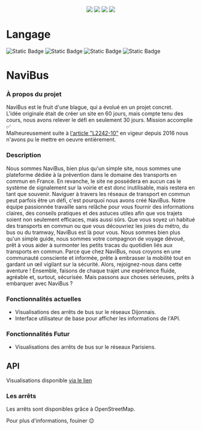 <div align="center">
  <a href="#"><img src="https://img.shields.io/github/followers/papillonlut?label=Followers&style=flat&link=%23"/></a>
  <a href="https://www.buymeacoffee.com/papillonlut"><img src="https://img.shields.io/badge/%E3%85%A4-Buy_Me_Coffee-yellow?logo=buymeacoffee&link=https%3A%2F%2Fwww.buymeacoffee.com%2Fpapillonlut"/></a>
  <a href="#"><img src="https://img.shields.io/github/stars/papillonlut/NaviBus?style=flat&label=%E2%AD%90%20Stars&color=yellow&link=%23"/></a>
  <a href="#"><img src="https://img.shields.io/badge/Made_with-%F0%9F%92%96-black?labelColor=%23ff007f&link=%23"/></a>
</div>

# Langage
<div align="left">
  <img alt="Static Badge" src="https://img.shields.io/badge/HTML-white?style=flat&logo=html5">
  <img alt="Static Badge" src="https://img.shields.io/badge/CSS-blue?logo=css3">
  <img alt="Static Badge" src="https://img.shields.io/badge/JavaScript-grey?style=flat&logo=javascript">
  <img alt="Static Badge" src="https://img.shields.io/badge/JSON-white?style=flat&logo=json&logoColor=grey">
</div>

# NaviBus

### À propos du projet

NaviBus est le fruit d'une blague, qui a évolué en un projet concret.<br>
L'idée originale était de créer un site en 60 jours, mais compte tenu des cours, nous avons relever le défi en seulement 30 jours. Mission accomplie ✅<br>
Malheureusement suite à [l'article "L2242-10"](https://www.legifrance.gouv.fr/codes/article_lc/LEGIARTI000032284434) en vigeur depuis 2016 nous n'avons pu le mettre en oeuvre entièrement.

### Description

Nous sommes NaviBus, bien plus qu'un simple site, nous sommes une plateforme dédiée à la prévention dans le domaine des transports en commun en France. En revanche, le site ne possédera en aucun cas le système de signalement sur la voirie et est donc inutilisable, mais restera en tant que souvenir.
Naviguer à travers les réseaux de transport en commun peut parfois être un défi, c'est pourquoi nous avons créé NaviBus. Notre équipe passionnée travaille sans relâche pour vous fournir des informations claires, des conseils pratiques et des astuces utiles afin que vos trajets soient non seulement efficaces, mais aussi sûrs.
Que vous soyez un habitué des transports en commun ou que vous découvriez les joies du métro, du bus ou du tramway, NaviBus est là pour vous. Nous sommes bien plus qu'un simple guide, nous sommes votre compagnon de voyage dévoué, prêt à vous aider à surmonter les petits tracas du quotidien liés aux transports en commun.
Parce que chez NaviBus, nous croyons en une communauté consciente et informée, prête à embrasser la mobilité tout en gardant un œil vigilant sur la sécurité. Alors, rejoignez-nous dans cette aventure ! Ensemble, faisons de chaque trajet une expérience fluide, agréable et, surtout, sécurisée. Mais passons aux choses sérieuses, prêts à embarquer avec NaviBus ?

### Fonctionnalités actuelles

- Visualisations des arrêts de bus sur le réseaux Dijonnais.
- Interface utilisateur de base pour afficher les informations de l'API.

### Fonctionnalités Futur

- Visualisations des arrêts de bus sur le réseaux Parisiens.

## API

Visualisations disponible [via le lien](https://github.com/papillonlut/NaviBus/blob/main/api/divia.json)

### Les arrêts

Les arrêts sont disponibles grâce à OpenStreetMap.

Pour plus d'informations, fouiner 😉
